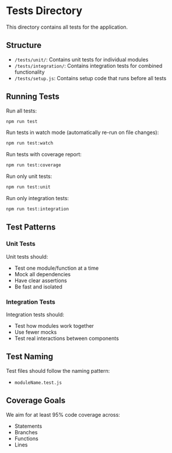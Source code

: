 # Tests Directory

This directory contains all tests for the application.

## Structure

- `/tests/unit/`: Contains unit tests for individual modules
- `/tests/integration/`: Contains integration tests for combined functionality
- `/tests/setup.js`: Contains setup code that runs before all tests

## Running Tests

Run all tests:
```bash
npm run test
```

Run tests in watch mode (automatically re-run on file changes):
```bash
npm run test:watch
```

Run tests with coverage report:
```bash
npm run test:coverage
```

Run only unit tests:
```bash
npm run test:unit
```

Run only integration tests:
```bash
npm run test:integration
```

## Test Patterns

### Unit Tests

Unit tests should:
- Test one module/function at a time
- Mock all dependencies
- Have clear assertions
- Be fast and isolated

### Integration Tests

Integration tests should:
- Test how modules work together
- Use fewer mocks
- Test real interactions between components

## Test Naming

Test files should follow the naming pattern:
- `moduleName.test.js`

## Coverage Goals

We aim for at least 95% code coverage across:
- Statements
- Branches
- Functions
- Lines 